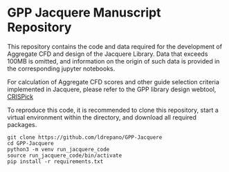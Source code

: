 # GPP Jacquere Manuscript Repository

This repository contains the code and data required for the development of Aggregate CFD and design of the Jacquere Library. Data that exceeds 100MB is omitted, and information on the origin of such data is provided in the corresponding jupyter notebooks.

For calculation of Aggregate CFD scores and other guide selection criteria implemented in Jacquere, please refer to the GPP library design webtool, [CRISPick](broad.io/crispick)

To reproduce this code, it is recommended to clone this repository, start a virtual environment within the directory, and download all required packages. 

```
git clone https://github.com/ldrepano/GPP-Jacquere
cd GPP-Jacquere
python3 -m venv run_jacquere_code
source run_jacquere_code/bin/activate
pip install -r requirements.txt 
```
